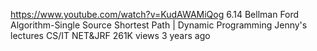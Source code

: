 https://www.youtube.com/watch?v=KudAWAMiQog
6.14 Bellman Ford Algorithm-Single Source Shortest Path | Dynamic Programming
Jenny's lectures CS/IT NET&JRF
261K views
3 years ago